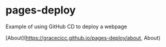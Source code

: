 # pages-deploy
Example of using GitHub CD to deploy a webpage

[About](https://gracecicc.github.io/pages-deploy/about, About)

